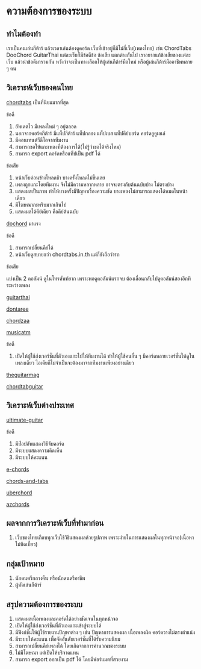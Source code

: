 # ความต้องการของระบบ

## ทำไมต้องทำ

เราเป็นคนเล่นกีต้าร์ แล้วเวลาเล่นต้องดูคอร์ด เว็บที่เข้าอยู่ก็มีไม่กี่เว็บ(เพลงไทย) เช่น ChordTabs DooChord GuitarThai แต่ละเว็บก็มีข้อดีข้อ ข้อเสีย แตกต่างกันไป เราอยากแก้ข้อเสียของแต่ละเว็บ แล้วนำข้อดีมารวมกัน หวังว่าจะเป็นทางเลือกให้ผู้เล่นกีต้าร์มือใหม่ หรือผู้เล่นกีต้าร์มืออาชีพหลาย ๆ คน

## วิเคราะห์เว็บของคนไทย

[chordtabs](www.chordtabs.in.th) เป็นที่นิยมมากที่สุด

ข้อดี

1. อัพเดตไว มีเพลงใหม่ ๆ อยู่ตลอด
2. นอกจากคอร์ดกีต้าร์ มีแท็ปกีต้าร์ แท็ปกลอง แท็ปเบส แท็ปคีย์บอร์ด คอร์ดอูคูเลเล่
3. มีคอนเทนต์วีดีโอจากทีมงาน
4. สามารถขอให้แกะเพลงที่ต้องการได้(ไม่รู้ว่าขอได้จริงไหม)
5. สามารถ export คอร์ดหรือแท็ปเป็น pdf ได้

ข้อเสีย

1. หน้าเว็บค่อนข้างโหลดช้า บางครั้งโหลดไม่ขึ้นเลย
2. เพลงถูกแกะโดยทีมงาน จึงไม่มีความหลากหลาย อาจจะตรงกับต้นฉบับบ้าง ไม่ตรงบ้าง
3. แสดงผลเป็นภาพ ทำให้บางครั้งมีปัญหาเรื่องความชัด บางเพลงไม่สามารถแสดงได้หมดในหน้าเดียว
4. มีโฆษณากะพริบมากเกินไป
5. แสดงผลได้คีย์เดียว คือคีย์ต้นฉบับ

[dochord](www.dochord.com) มาแรง

ข้อดี

1. สามารถเปลี่ยนคีย์ได้
2. หน้าเว็บดูสบายกว่า chordtabs.in.th แต่ก็ยังถือว่ารก

ข้อเสีย

แบ่งเป็น 2 คอลัมน์ ดูในโทรศัพท์ยาก เพราะพอดูคอลัมน์แรกจบ ต้องเลื่อนกลับไปดูคอลัมน์สองอีกทีระหว่างเพลง

[guitarthai](www.guitarthai.com)

[dontaree](www.dontaree.com)

[chordzaa](www.chordzaa.com)

[musicatm](www.musicatm.com)

ข้อดี

1. เปิดให้ผู้ใช้ส่งเวอร์ชั่นที่ตัวเองแกะไปให้ทีมงานได้ ทำให้ผู้ใช้คนอื่น ๆ มีคอร์ดหลายเวอร์ชั่นให้ดูในเพลงเดียว ไอเดียก็ไม่จำเป็นจะต้องมาจากทีมงานเพียงอย่างเดียว

[theguitarmag](www.theguitarmag.com)

[chordtabguitar](www.chordtabguitar.com)

## วิเคราะห์เว็บต่างประเทศ

[ultimate-guitar](www.tabs.ultimate-guitar.com)

ข้อดี

1. มีป๊อปอัพแสดงวิธีจับคอร์ด
2. มีระบบแสดงความคิดเห็น
3. มีระบบให้คะแนน

[e-chords](www.e-chords.com)

[chords-and-tabs](chords-and-tabs.net)

[uberchord](www.uberchord.com)

[azchords](www.azchords.com)

## ผลจากการวิเคราะห์เว็บที่ทำมาก่อน

1. เว็บของไทยเกือบทุกเว็บใช้วิธีแสดงผลด้วยรูปภาพ เพราะง่ายในการแสดงผลในทุกหน้าจอ(เนื้อหาไม่บิดเบี้ยว)

## กลุ่มเป้าหมาย

1. นักดนตรีกลางคืน หรือนักดนตรีอาชีพ
2. ผู้หัดเล่นกีต้าร์

## สรุปความต้องการของระบบ

1. แสดงผลเนื้อเพลงและคอร์ดได้อย่างชัดเจนในทุกหน้าจอ
2. เปิดให้ผู้ใช้ส่งเวอร์ชั่นที่ตัวเองแกะเข้าสู่ระบบได้
3. มีฟังก์ชั่นให้ผู้ใช้รายงานปัญหาต่าง ๆ เช่น ปัญหาการแสดงผล เนื้อเพลงผิด คอร์ดวางไม่ตรงตำแน่ง
4. มีระบบให้คะแนน เพื่อจัดอันดับเวอร์ชั่นที่ได้รับความนิยม
5. สามารถเปลี่ยนคีย์เพลงได้ โดยเกิดจากการคำนวณของระบบ
6. ไม่มีโฆษณา แต่เปิดให้บริจาคแทน
7. สามารถ export ออกเป็น pdf ได้ โดยมีฟอร์แมตที่สวยงาม
